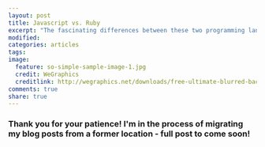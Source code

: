 ```yaml
---
layout: post
title: Javascript vs. Ruby
excerpt: "The fascinating differences between these two programming languages!"
modified:
categories: articles
tags:
image:
  feature: so-simple-sample-image-1.jpg
  credit: WeGraphics
  creditlink: http://wegraphics.net/downloads/free-ultimate-blurred-background-pack/
comments: true
share: true
---
```


### Thank you for your patience! I'm in the process of migrating my blog posts from a former location - full post to come soon!

<!-- This is some pretty interesting stuff right here! I love the idea of exploring this!! -->

<!-- This and self

In JS syntax, there are no “end” to if statements. The syntax is different (and forgettable unfortunately. if (thing) { ;} else { ;}

confirm, prompt, alert

javascript makes global and local variables a little more transparent than ruby. In javascript you have to declare variables (e.g.: var x = 8). If you don’t declare a variable inside of a function (x = a + b) then you will be resetting the variable x you had declared earlier to the evaluation of a + b. I think this is a bit more transparent than it is in ruby. In Ruby you just have to KNOW that x = 8 in one context and x = something else in another context. tricky, tricky!

declared function versus function expression.
a declared function explicitly gives the function a name. a function expression assigns a function (either named or unnamed) to a variable. -->
